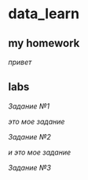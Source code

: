 # data_learn

## my homework
*привет*


## labs

*Задание №1*

*это мое задание*

*Задание №2*

*и это мое задание*

*Задание №3*